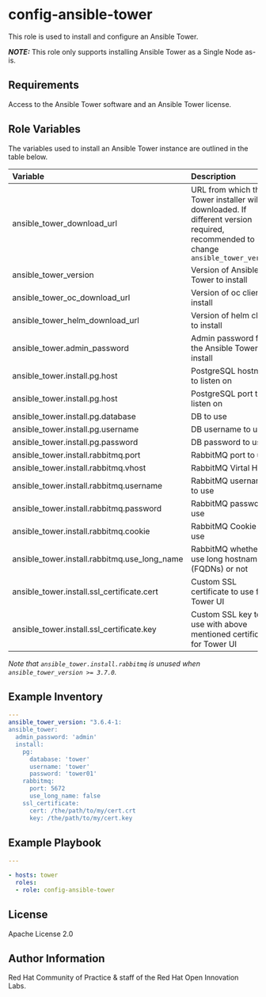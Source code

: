 config-ansible-tower
====================

This role is used to install and configure an Ansible Tower.

**_NOTE:_** This role only supports installing Ansible Tower as a Single Node as-is.

## Requirements

Access to the Ansible Tower software and an Ansible Tower license.


## Role Variables

The variables used to install an Ansible Tower instance are outlined in the table below.

| Variable | Description | Required | Defaults |
|:---------|:------------|:---------|:---------|
|ansible_tower_download_url|URL from which the Tower installer will be downloaded. If different version required, recommended to change `ansible_tower_version`|no|'https://releases.ansible.com/ansible-tower/setup/ansible-tower-setup-{{ ansible_tower_version }}.tar.gz'|
|ansible_tower_version|Version of Ansible Tower to install|no|'3.3.0-1'|
|ansible_tower_oc_download_url|Version of oc client to install|no|'https://mirror.openshift.com/pub/openshift-v3/clients/3.10.47/linux/oc.tar.gz'|
|ansible_tower_helm_download_url|Version of  helm client to install|no||
|ansible_tower.admin_password|Admin password for the Ansible Tower install|yes||
|ansible_tower.install.pg.host|PostgreSQL hostname to listen on|no|nothing ('')|
|ansible_tower.install.pg.host|PostgreSQL port to listen on|no|nothing ('')|
|ansible_tower.install.pg.database|DB to use|no|'awx'|
|ansible_tower.install.pg.username|DB username to use|no|'awx'|
|ansible_tower.install.pg.password|DB password to use|no|Above mentioned admin password|
|ansible_tower.install.rabbitmq.port|RabbitMQ port to use|no|5672|
|ansible_tower.install.rabbitmq.vhost|RabbitMQ Virtal Host|no|'tower'|
|ansible_tower.install.rabbitmq.username|RabbitMQ username to use|no|'tower''|
|ansible_tower.install.rabbitmq.password|RabbitMQ password to use|no|Above mentioned admin password|
|ansible_tower.install.rabbitmq.cookie|RabbitMQ Cookie to use|no|'cookiemonster'|
|ansible_tower.install.rabbitmq.use_long_name|RabbitMQ whether to use long hostnames (FQDNs) or not|no|false|
|ansible_tower.install.ssl_certificate.cert|Custom SSL certificate to use for Tower UI|no||
|ansible_tower.install.ssl_certificate.key|Custom SSL key to use with above mentioned certificate for Tower UI|no||

_Note that `ansible_tower.install.rabbitmq` is unused when `ansible_tower_version >= 3.7.0`._


## Example Inventory

```yaml
---
ansible_tower_version: "3.6.4-1:
ansible_tower:
  admin_password: 'admin'
  install:
    pg:
      database: 'tower'
      username: 'tower'
      password: 'tower01'
    rabbitmq:
      port: 5672
      use_long_name: false
    ssl_certificate:
      cert: /the/path/to/my/cert.crt
      key: /the/path/to/my/cert.key
```

## Example Playbook

```yaml
---

- hosts: tower
  roles:
  - role: config-ansible-tower
```


License
-------

Apache License 2.0


Author Information
------------------

Red Hat Community of Practice & staff of the Red Hat Open Innovation Labs.
